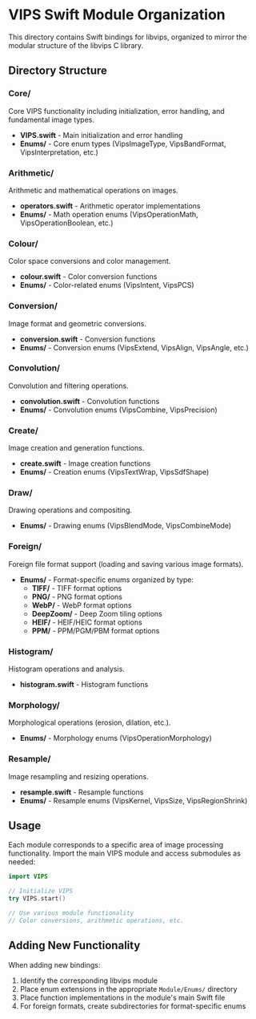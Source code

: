 # VIPS Swift Module Organization

This directory contains Swift bindings for libvips, organized to mirror the modular structure of the libvips C library.

## Directory Structure

### Core/
Core VIPS functionality including initialization, error handling, and fundamental image types.
- **VIPS.swift** - Main initialization and error handling
- **Enums/** - Core enum types (VipsImageType, VipsBandFormat, VipsInterpretation, etc.)

### Arithmetic/
Arithmetic and mathematical operations on images.
- **operators.swift** - Arithmetic operator implementations
- **Enums/** - Math operation enums (VipsOperationMath, VipsOperationBoolean, etc.)

### Colour/
Color space conversions and color management.
- **colour.swift** - Color conversion functions
- **Enums/** - Color-related enums (VipsIntent, VipsPCS)

### Conversion/
Image format and geometric conversions.
- **conversion.swift** - Conversion functions
- **Enums/** - Conversion enums (VipsExtend, VipsAlign, VipsAngle, etc.)

### Convolution/
Convolution and filtering operations.
- **convolution.swift** - Convolution functions
- **Enums/** - Convolution enums (VipsCombine, VipsPrecision)

### Create/
Image creation and generation functions.
- **create.swift** - Image creation functions
- **Enums/** - Creation enums (VipsTextWrap, VipsSdfShape)

### Draw/
Drawing operations and compositing.
- **Enums/** - Drawing enums (VipsBlendMode, VipsCombineMode)

### Foreign/
Foreign file format support (loading and saving various image formats).
- **Enums/** - Format-specific enums organized by type:
  - **TIFF/** - TIFF format options
  - **PNG/** - PNG format options
  - **WebP/** - WebP format options
  - **DeepZoom/** - Deep Zoom tiling options
  - **HEIF/** - HEIF/HEIC format options
  - **PPM/** - PPM/PGM/PBM format options

### Histogram/
Histogram operations and analysis.
- **histogram.swift** - Histogram functions

### Morphology/
Morphological operations (erosion, dilation, etc.).
- **Enums/** - Morphology enums (VipsOperationMorphology)

### Resample/
Image resampling and resizing operations.
- **resample.swift** - Resample functions
- **Enums/** - Resample enums (VipsKernel, VipsSize, VipsRegionShrink)

## Usage

Each module corresponds to a specific area of image processing functionality. Import the main VIPS module and access submodules as needed:

```swift
import VIPS

// Initialize VIPS
try VIPS.start()

// Use various module functionality
// Color conversions, arithmetic operations, etc.
```

## Adding New Functionality

When adding new bindings:
1. Identify the corresponding libvips module
2. Place enum extensions in the appropriate `Module/Enums/` directory
3. Place function implementations in the module's main Swift file
4. For foreign formats, create subdirectories for format-specific enums